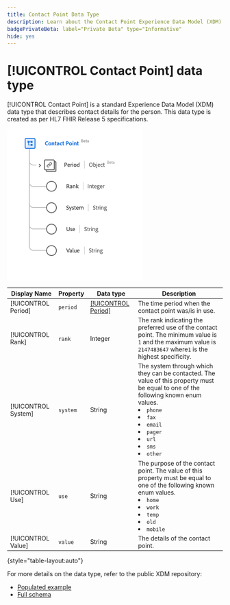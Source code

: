 ```yaml
---
title: Contact Point Data Type
description: Learn about the Contact Point Experience Data Model (XDM) data type.
badgePrivateBeta: label="Private Beta" type="Informative"
hide: yes
---
```

# [!UICONTROL Contact Point] data type

[!UICONTROL Contact Point] is a standard Experience Data Model (XDM) data type that describes contact details for the person. This data type is created as per HL7 FHIR Release 5 specifications.

![Contact Point data type structure](../../images/data-types/healthcare/contact-point.png)

| Display Name | Property | Data type | Description |
| --- | --- | --- | --- |
| [!UICONTROL Period] | `period` | [[!UICONTROL Period]](../healthcare/period.md) | The time period when the contact point was/is in use. |
| [!UICONTROL Rank] |`rank` | Integer | The rank indicating the preferred use of the contact point. The minimum value is `1` and the maximum value is `2147483647` where`1` is the highest specificity. |
| [!UICONTROL System] | `system` | String | The system through which they can be contacted. The value of this property must be equal to one of the following known enum values. <li> `phone` </li> <li> `fax` </li> <li> `email` </li> <li> `pager`</li> <li> `url`</li> <li> `sms`</li> <li> `other`</li> |
| [!UICONTROL Use] |`use` | String | The purpose of the contact point. The value of this property must be equal to one of the following known enum values. <li> `home` </li> <li> `work` </li> <li> `temp` </li> <li> `old`</li> <li> `mobile`</li> |
| [!UICONTROL Value] | `value` | String | The details of the contact point. |

{style="table-layout:auto"}

For more details on the data type, refer to the public XDM repository:

* [Populated example](https://github.com/adobe/xdm/blob/master/extensions/industry/healthcare/fhir/datatypes/contactpoint.example.1.json)
* [Full schema](https://github.com/adobe/xdm/blob/master/extensions/industry/healthcare/fhir/datatypes/contactpoint.schema.json)
